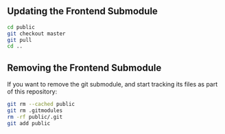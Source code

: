 ## Updating the Frontend Submodule

```bash
cd public
git checkout master
git pull
cd ..
```

## Removing the Frontend Submodule

If you want to remove the git submodule, and start tracking its files
as part of this repository:

```bash
git rm --cached public
git rm .gitmodules
rm -rf public/.git
git add public
```
